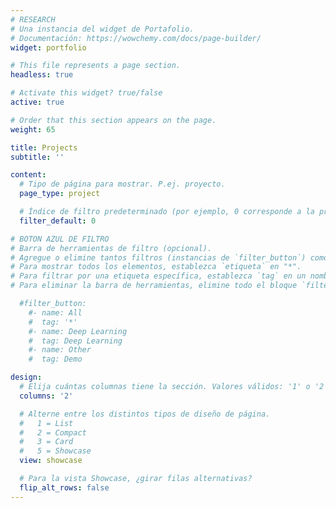 ```yaml
---
# RESEARCH
# Una instancia del widget de Portafolio.
# Documentación: https://wowchemy.com/docs/page-builder/
widget: portfolio

# This file represents a page section.
headless: true

# Activate this widget? true/false
active: true

# Order that this section appears on the page.
weight: 65

title: Projects
subtitle: ''

content:
  # Tipo de página para mostrar. P.ej. proyecto.
  page_type: project

  # Índice de filtro predeterminado (por ejemplo, 0 corresponde a la primera instancia de `filter_button` a continuación).
  filter_default: 0

# BOTON AZUL DE FILTRO
# Barra de herramientas de filtro (opcional).
# Agregue o elimine tantos filtros (instancias de `filter_button`) como desee.
# Para mostrar todos los elementos, establezca `etiqueta` en "*".
# Para filtrar por una etiqueta específica, establezca `tag` en un nombre de etiqueta existente.
# Para eliminar la barra de herramientas, elimine todo el bloque `filter_button`.

  #filter_button:
    #- name: All
    #  tag: '*'
    #- name: Deep Learning
    #  tag: Deep Learning
    #- name: Other
    #  tag: Demo

design:
  # Elija cuántas columnas tiene la sección. Valores válidos: '1' o '2'.
  columns: '2'

  # Alterne entre los distintos tipos de diseño de página.
  #   1 = List
  #   2 = Compact
  #   3 = Card
  #   5 = Showcase
  view: showcase

  # Para la vista Showcase, ¿girar filas alternativas?
  flip_alt_rows: false
---
```

